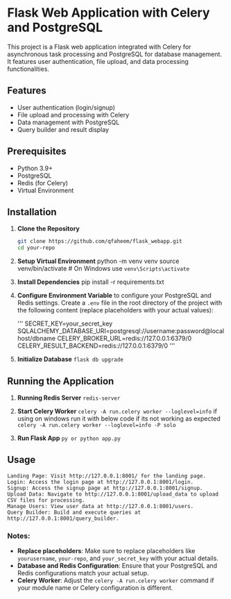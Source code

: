 # Flask Web Application with Celery and PostgreSQL

This project is a Flask web application integrated with Celery for asynchronous task processing and PostgreSQL for database management. It features user authentication, file upload, and data processing functionalities.

## Features

- User authentication (login/signup)
- File upload and processing with Celery
- Data management with PostgreSQL
- Query builder and result display

## Prerequisites

- Python 3.9+
- PostgreSQL
- Redis (for Celery)
- Virtual Environment

## Installation

1. **Clone the Repository**

   ```bash
   git clone https://github.com/qfaheem/flask_webapp.git
   cd your-repo

2. **Setup Virtual Environment**
    python -m venv venv
    source venv/bin/activate  # On Windows use `venv\Scripts\activate`

3. **Install Dependencies**
    pip install -r requirements.txt

4. **Configure Environment Variable**
    to configure your PostgreSQL and Redis settings. Create a `.env` file in the root directory of the project with the following content (replace placeholders with your actual values):

    '''
    SECRET_KEY=your_secret_key
    SQLALCHEMY_DATABASE_URI=postgresql://username:password@localhost/dbname
    CELERY_BROKER_URL=redis://127.0.0.1:6379/0
    CELERY_RESULT_BACKEND=redis://127.0.0.1:6379/0
    '''

5. **Initialize Database**
    `flask db upgrade`


## Running the Application

1. **Running Redis Server**
    `redis-server`

2. **Start Celery Worker**
    `celery -A run.celery worker --loglevel=info` 
    if using on windows run it with below code if its not working as expected
    `celery -A run.celery worker --loglevel=info -P solo`

3. **Run Flask App**
    `py or python app.py`


## Usage
    Landing Page: Visit http://127.0.0.1:8001/ for the landing page.
    Login: Access the login page at http://127.0.0.1:8001/login.
    Signup: Access the signup page at http://127.0.0.1:8001/signup.
    Upload Data: Navigate to http://127.0.0.1:8001/upload_data to upload CSV files for processing.
    Manage Users: View user data at http://127.0.0.1:8001/users.
    Query Builder: Build and execute queries at http://127.0.0.1:8001/query_builder.




### Notes:
- **Replace placeholders**: Make sure to replace placeholders like `yourusername`, `your-repo`, and `your_secret_key` with your actual details.
- **Database and Redis Configuration**: Ensure that your PostgreSQL and Redis configurations match your actual setup.
- **Celery Worker**: Adjust the `celery -A run.celery worker` command if your module name or Celery configuration is different.
